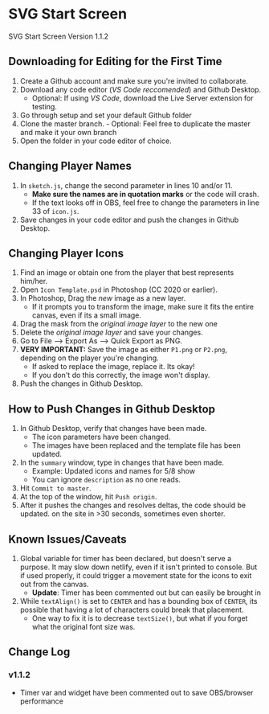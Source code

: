 # SVG Start Screen
 SVG Start Screen Version 1.1.2

## Downloading for Editing for the First Time
1. Create a Github account and make sure you're invited to collaborate.
2. Download any code editor (*VS Code reccomended*) and Github Desktop.
     - Optional: If using *VS Code*, download the Live Server extension for   testing.
3. Go through setup and set your default Github folder
4. Clone the master branch.
        - Optional: Feel free to duplicate the master and make it your own branch
5. Open the folder in your code editor of choice.

## Changing Player Names
1. In `sketch.js`, change the second parameter in lines 10 and/or 11.
    - **Make sure the names are in quotation marks** or the code will crash.
    - If the text looks off in OBS, feel free to change the parameters in line 33 of `icon.js`.
2. Save changes in your code editor and push the changes in Github Desktop.

## Changing Player Icons
1. Find an image or obtain one from the player that best represents him/her.
2. Open `Icon Template.psd` in Photoshop (CC 2020 or earlier).
3. In Photoshop, Drag the *new* image as a new layer.
    - If it prompts you to transform the image, make sure it fits the entire canvas, even if its a small image.
4. Drag the mask from the *original image layer* to the new one
5. Delete the *original image layer* and save your changes.
6. Go to File --> Export As --> Quick Export as PNG.
7. **VERY IMPORTANT:** Save the image as either `P1.png` or `P2.png`, depending on the player you're changing.
    - If asked to replace the image, replace it. Its okay!
    - If you don't do this correctly, the image won't display.
8. Push the changes in Github Desktop.

## How to Push Changes in Github Desktop
1. In Github Desktop, verify that changes have been made.
    - The icon parameters have been changed.
    - The images have been replaced and the template file has been updated.
2. In the `summary` window, type in changes that have been made.
    - Example: Updated icons and names for 5/8 show
    - You can ignore `description` as no one reads.
3. Hit `Commit to master`.
4. At the top of the window, hit `Push origin`.
5. After it pushes the changes and resolves deltas, the code should be updated. on the site in >30 seconds, sometimes even shorter.

## Known Issues/Caveats
1. Global variable for timer has been declared, but doesn't serve a purpose. It may slow down netlify, even if it isn't printed to console. But if used properly, it could trigger a movement state for the icons to exit out from the canvas. 
    - **Update**: Timer has been commented out but can easily be brought in
2. While `textAlign()` is set to `CENTER` and has a bounding box of `CENTER`, its possible that having a lot of characters could break that placement.
    - One way to fix it is to decrease `textSize()`, but what if you forget what the original font size was.

## Change Log
### v1.1.2
 - Timer var and widget have been commented out to save OBS/browser performance